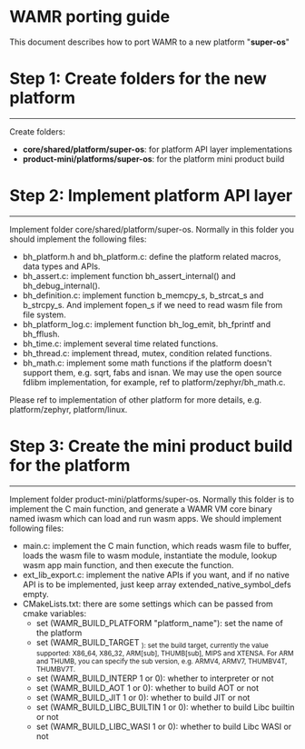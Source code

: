 
WAMR porting guide
=========================


This document describes how to port WAMR to a new platform "**super-os**"



# Step 1: Create folders for the new platform

-------------------------
Create folders:
- **core/shared/platform/super-os**: for platform API layer implementations
- **product-mini/platforms/super-os**: for the platform mini product build

# Step 2: Implement platform API layer

-------------------------
Implement folder core/shared/platform/super-os. Normally in this folder you should implement the following files:
- bh_platform.h and bh_platform.c: define the platform related macros, data types and APIs.
- bh_assert.c: implement function bh_assert_internal() and bh_debug_internal().
- bh_definition.c: implement function b_memcpy_s, b_strcat_s and b_strcpy_s. And implement fopen_s
                                            if we need to read wasm file from file system.
- bh_platform_log.c: implement function bh_log_emit, bh_fprintf and bh_fflush.
- bh_time.c: implement several time related functions.
- bh_thread.c: implement thread, mutex, condition related functions.
- bh_math.c: implement some math functions if the platform doesn't support them, e.g. sqrt,
                             fabs and isnan. We may use the open source fdlibm implementation, for example,
                             ref to platform/zephyr/bh_math.c.

Please ref to implementation of other platform for more details, e.g. platform/zephyr, platform/linux.

# Step 3: Create the mini product build for the platform

-------------------------
Implement folder product-mini/platforms/super-os. Normally this folder is to implement the C main function, and generate a WAMR VM core binary named iwasm which can load and run wasm apps. We should implement following files:
- main.c: implement the C main function, which reads wasm file to buffer, loads the wasm file to wasm module, instantiate the module, lookup wasm app main function, and then execute the function.
- ext_lib_export.c: implement the native APIs if you want, and if no native API is to be implemented, just keep array extended_native_symbol_defs empty.
- CMakeLists.txt: there are some settings which can be passed from cmake variables:
  - set (WAMR_BUILD_PLATFORM "platform_name"): set the name of the platform
  - set (WAMR_BUILD_TARGET <arch><sub>): set the build target, currently the value supported: X86_64, X86_32, ARM[sub], THUMB[sub], MIPS and XTENSA. For ARM and THUMB, you can specify the sub version, e.g. ARMV4, ARMV7, THUMBV4T, THUMBV7T.
  - set (WAMR_BUILD_INTERP 1 or 0): whether to interpreter or not
  - set (WAMR_BUILD_AOT 1 or 0): whether to build AOT or not
  - set (WAMR_BUILD_JIT 1 or 0): whether to build JIT or not
  - set (WAMR_BUILD_LIBC_BUILTIN 1 or 0): whether to build Libc builtin or not
  - set (WAMR_BUILD_LIBC_WASI 1 or 0): whether to build Libc WASI or not

